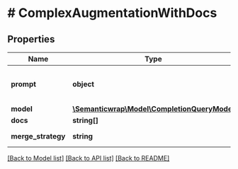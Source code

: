 # # ComplexAugmentationWithDocs

## Properties

Name | Type | Description | Notes
------------ | ------------- | ------------- | -------------
**prompt** | **object** | Main prompt template to use |
**model** | [**\Semanticwrap\Model\CompletionQueryModel**](CompletionQueryModel.md) |  |
**docs** | **string[]** |  |
**merge_strategy** | **string** | Merge strategy | [optional]

[[Back to Model list]](../../README.md#models) [[Back to API list]](../../README.md#endpoints) [[Back to README]](../../README.md)
